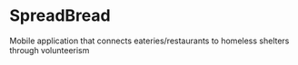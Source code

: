 # SpreadBread
Mobile application that connects eateries/restaurants to homeless shelters through volunteerism

